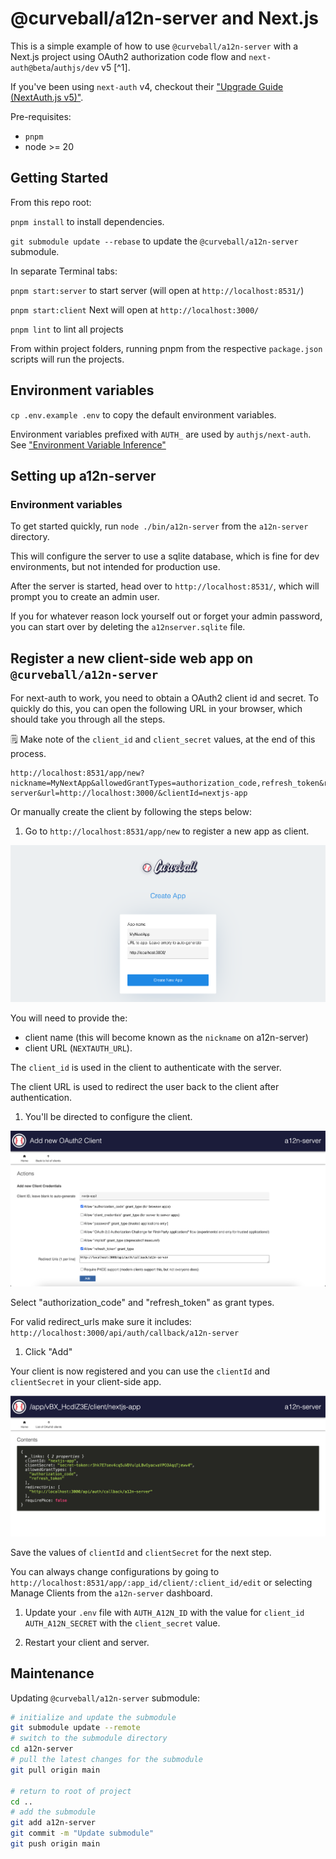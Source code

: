 # @curveball/a12n-server and Next.js

This is a simple example of how to use `@curveball/a12n-server` with a Next.js project using  OAuth2 authorization code flow and `next-auth@beta`/`authjs/dev` v5 [^1].

If you've been using `next-auth` v4, checkout their ["Upgrade Guide (NextAuth.js v5)"](https://authjs.dev/getting-started/migrating-to-v5).

Pre-requisites:
- `pnpm` 
- node >= 20

## Getting Started

From this repo root: 

`pnpm install` to install dependencies.

`git submodule update --rebase` to update the `@curveball/a12n-server` submodule.

In separate Terminal tabs:

`pnpm start:server` to start server (will open at `http://localhost:8531/`) 

`pnpm start:client` Next will open at `http://localhost:3000/`

`pnpm lint` to lint all projects

From within project folders, running pnpm <command> from the respective `package.json` scripts will run the projects.

## Environment variables

`cp .env.example .env` to copy the default environment variables.

Environment variables prefixed with `AUTH_` are used by `authjs/next-auth`. See ["Environment Variable Inference"](https://authjs.dev/reference/nextjs#:~:text=next%2Dauth%40beta-,Environment%20variable%20inference,-NEXTAUTH_URL%20and%20NEXTAUTH_SECRET)


## Setting up a12n-server

### Environment variables

To get started quickly, run `node ./bin/a12n-server` from the `a12n-server` directory.

This will configure the server to use a sqlite database, which is fine for dev environments, but not intended for production use.

After the server is started, head over to `http://localhost:8531/`, which will prompt you to create an admin user.

If you for whatever reason lock yourself out or forget your admin password, you can start over by deleting the `a12nserver.sqlite` file.

## Register a new client-side web app on `@curveball/a12n-server`

For next-auth to work, you need to obtain a OAuth2 client id and secret. To quickly do this, you can open the following URL in your browser, which should take you through all the steps. 

🗒️ Make note of the `client_id` and `client_secret` values, at the end of this process.

```
http://localhost:8531/app/new?nickname=MyNextApp&allowedGrantTypes=authorization_code,refresh_token&redirectUris=http://localhost:3000/api/auth/callback/a12n-server&url=http://localhost:3000/&clientId=nextjs-app
```

Or manually create the client by following the steps below:

1. Go to `http://localhost:8531/app/new` to register a new app as client. 

![screenshot of page for registering a new client-side application on a12n-server](./docs/img/create-new-app.png)

You will need to provide the:
- client name (this will become known as the `nickname` on a12n-server) 
- client URL (`NEXTAUTH_URL`). 

The `client_id` is used in the client to authenticate with the server.

The client URL is used to redirect the user back to the client after authentication.

1. You'll be directed to configure the client.

![screenshot of Edit OAuth2 Client page in a12n-server](./docs/img/add-oauth-client.png)

Select "authorization_code" and "refresh_token" as  grant types.

For valid redirect_urls make sure it includes: `http://localhost:3000/api/auth/callback/a12n-server`

1. Click "Add"

Your client is now registered and you can use the `clientId` and `clientSecret` in your client-side app.

![Screenshot of view after a new client is added with Oauth2 configurations](./docs/img/after-adding-client.png)

Save the values of `clientId` and `clientSecret` for the next step.

You can always change configurations by going to `http://localhost:8531/app/:app_id/client/:client_id/edit` or selecting Manage Clients from the `a12n-server` dashboard.

1. Update your `.env` file with
`AUTH_A12N_ID` with the value for `client_id` 
`AUTH_A12N_SECRET` with the `client_secret` value.

1. Restart your client and server.

## Maintenance

Updating `@curveball/a12n-server` submodule:

```bash
# initialize and update the submodule
git submodule update --remote
# switch to the submodule directory
cd a12n-server
# pull the latest changes for the submodule
git pull origin main

# return to root of project
cd ..
# add the submodule
git add a12n-server
git commit -m "Update submodule"
git push origin main
```